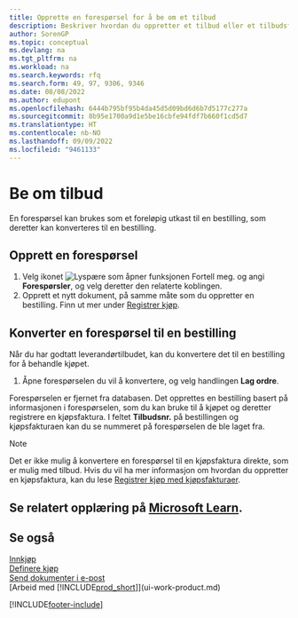 ```yaml
---
title: Opprette en forespørsel for å be om et tilbud
description: Beskriver hvordan du oppretter et tilbud eller et tilbudsforespørselsdokument for å registrere tilbudet til en kunde og selge produkter under visse betingelser.
author: SorenGP
ms.topic: conceptual
ms.devlang: na
ms.tgt_pltfrm: na
ms.workload: na
ms.search.keywords: rfq
ms.search.form: 49, 97, 9306, 9346
ms.date: 08/08/2022
ms.author: edupont
ms.openlocfilehash: 6444b795bf95b4da45d5d09bd6d6b7d5177c277a
ms.sourcegitcommit: 8b95e1700a9d1e5be16cbfe94fdf7b660f1cd5d7
ms.translationtype: HT
ms.contentlocale: nb-NO
ms.lasthandoff: 09/09/2022
ms.locfileid: "9461133"
---
```

# <a name="request-quotes"></a>Be om tilbud

En forespørsel kan brukes som et foreløpig utkast til en bestilling, som deretter kan konverteres til en bestilling.

## <a name="create-a-purchase-quote"></a>Opprett en forespørsel

1. Velg ikonet ![Lyspære som åpner funksjonen Fortell meg.](media/ui-search/search_small.png "Fortell hva du vil gjøre") og angi **Forespørsler**, og velg deretter den relaterte koblingen.
2. Opprett et nytt dokument, på samme måte som du oppretter en bestilling. Finn ut mer under [Registrer kjøp](purchasing-how-record-purchases.md).

## <a name="convert-a-purchase-quote-to-a-purchase-order"></a>Konverter en forespørsel til en bestilling

Når du har godtatt leverandørtilbudet, kan du konvertere det til en bestilling for å behandle kjøpet.

1. Åpne forespørselen du vil å konvertere, og velg handlingen **Lag ordre**.

Forespørselen er fjernet fra databasen. Det opprettes en bestilling basert på informasjonen i forespørselen, som du kan bruke til å kjøpet og deretter registrere en kjøpsfaktura. I feltet **Tilbudsnr.** på bestillingen og kjøpsfakturaen kan du se nummeret på forespørselen de ble laget fra.

> [!NOTE]
> Det er ikke mulig å konvertere en forespørsel til en kjøpsfaktura direkte, som er mulig med tilbud. Hvis du vil ha mer informasjon om hvordan du oppretter en kjøpsfaktura, kan du lese [Registrer kjøp med kjøpsfakturaer](purchasing-how-record-purchases.md).

## <a name="see-related-training-at-microsoft-learn"></a>Se relatert opplæring på [Microsoft Learn](/learn/modules/create-purchase-documents-dynamics-365-business-central/).

## <a name="see-also"></a>Se også

[Innkjøp](purchasing-manage-purchasing.md)  
[Definere kjøp](purchasing-setup-purchasing.md)  
[Send dokumenter i e-post](ui-how-send-documents-email.md)  
[Arbeid med [!INCLUDE[prod_short](includes/prod_short.md)]](ui-work-product.md)  

[!INCLUDE[footer-include](includes/footer-banner.md)]
